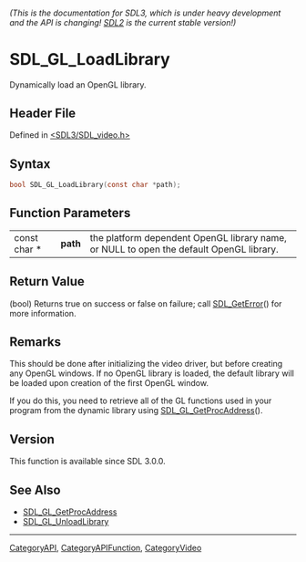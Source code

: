 ###### (This is the documentation for SDL3, which is under heavy development and the API is changing! [SDL2](https://wiki.libsdl.org/SDL2/) is the current stable version!)
# SDL_GL_LoadLibrary

Dynamically load an OpenGL library.

## Header File

Defined in [<SDL3/SDL_video.h>](https://github.com/libsdl-org/SDL/blob/main/include/SDL3/SDL_video.h)

## Syntax

```c
bool SDL_GL_LoadLibrary(const char *path);
```

## Function Parameters

|              |          |                                                                                         |
| ------------ | -------- | --------------------------------------------------------------------------------------- |
| const char * | **path** | the platform dependent OpenGL library name, or NULL to open the default OpenGL library. |

## Return Value

(bool) Returns true on success or false on failure; call
[SDL_GetError](SDL_GetError)() for more information.

## Remarks

This should be done after initializing the video driver, but before
creating any OpenGL windows. If no OpenGL library is loaded, the default
library will be loaded upon creation of the first OpenGL window.

If you do this, you need to retrieve all of the GL functions used in your
program from the dynamic library using
[SDL_GL_GetProcAddress](SDL_GL_GetProcAddress)().

## Version

This function is available since SDL 3.0.0.

## See Also

- [SDL_GL_GetProcAddress](SDL_GL_GetProcAddress)
- [SDL_GL_UnloadLibrary](SDL_GL_UnloadLibrary)

----
[CategoryAPI](CategoryAPI), [CategoryAPIFunction](CategoryAPIFunction), [CategoryVideo](CategoryVideo)

